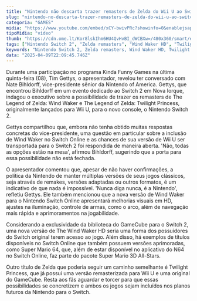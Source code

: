 ```yaml
---
title: "Nintendo não descarta trazer remasters de Zelda do Wii U ao Switch 2"
slug: "nintendo-no-descarta-trazer-remasters-de-zelda-do-wii-u-ao-switch-2"
categoria: "GAMES"
midia: "https://www.youtube.com/embed/xCY-bwivPRc?showinfo=0&enablejsapi=1"
tipoMidia: "video"
thumb: "https://cdn.ome.lt/Kor8lskIhm6HU4QvHvBI_dWCBXw=/480x360/smart/extras/conteudos/Design_sem_nome_-_2025-04-09T184410.121.png"
tags: ["Nintendo Switch 2", "Zelda remasters", "Wind Waker HD", "Twilight Princess", "Wii U", "Switch Online", "GameCube", "remakes de jogos"]
keywords: "Nintendo Switch 2, Zelda remasters, Wind Waker HD, Twilight Princess, Wii U, Switch Online, GameCube, remakes de jogos"
data: "2025-04-09T22:09:45.746Z"
---
```


Durante uma participação no programa Kinda Funny Games na última quinta-feira (08), Tim Gettys, o apresentador, revelou ter conversado com Nate Bihldorff, vice-presidente sênior da Nintendo of America. Gettys, que encontrou Bihldorff em um evento dedicado ao Switch 2 em Nova Iorque, indagou o executivo sobre a possibilidade de trazer os remasters de The Legend of Zelda: Wind Waker e The Legend of Zelda: Twilight Princess, originalmente lançados para Wii U, para o novo console, o Nintendo Switch 2.

Gettys compartilhou que, embora não tenha obtido muitas respostas concretas do vice-presidente, uma questão em particular sobre a inclusão de Wind Waker no Switch Online e as chances de sua versão de Wii U ser transportada para o Switch 2 foi respondida de maneira aberta. 'Não, todas as opções estão na mesa', afirmou Bihldorff, sugerindo que a porta para essa possibilidade não está fechada.

O apresentador comentou que, apesar de não haver confirmações, a política da Nintendo de manter múltiplas versões de seus jogos clássicos, seja através de remakes, versões adaptadas ou outros formatos, é um indicativo de que nada é impossível. 'Nunca diga nunca, é a Nintendo', refletiu Gettys. Ele também mencionou que a nova versão de Wind Waker para o Nintendo Switch Online apresentará melhorias visuais em HD, ajustes na iluminação, controle de armas, como o arco, além de navegação mais rápida e aprimoramentos na jogabilidade.

Considerando a exclusividade da biblioteca do GameCube para o Switch 2, uma nova versão de The Wind Waker HD seria uma forma dos possuidores do Switch original terem acesso ao jogo. Além disso, há exemplos de títulos disponíveis no Switch Online que também possuem versões aprimoradas, como Super Mario 64, que, além de estar disponível no aplicativo do N64 no Switch Online, faz parte do pacote Super Mario 3D All-Stars.

Outro título de Zelda que poderia seguir um caminho semelhante é Twilight Princess, que já possui uma versão remasterizada para Wii U e uma original do GameCube. Resta aos fãs aguardar e torcer para que essas possibilidades se concretizem e ambos os jogos sejam incluídos nos planos futuros da Nintendo para o Switch.